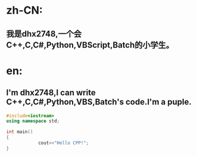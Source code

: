 # zh-CN:
## 我是dhx2748,一个会C++,C,C#,Python,VBScript,Batch的小学生。

# en:
## I'm dhx2748,I can write C++,C,C#,Python,VBS,Batch's code.I'm a puple.

```cpp
#include<iostream>
using namespace std;

int main()
{
		    cout<<"Hello CPP!";
}
```
